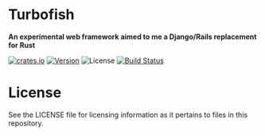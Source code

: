 # Turbofish

**An experimental web framework aimed to me a Django/Rails replacement for Rust**

[![crates.io](http://img.shields.io/crates/v/turbofish?style=for-the-badge)](https://crates.io/crates/turbofish)
[![Version](https://img.shields.io/static/v1?style=for-the-badge&label=RUSTC&message=1.47&color=b5651d)](https://blog.rust-lang.org/2020/10/08/Rust-1.47.html)
![License](https://img.shields.io/crates/l/turbofish.svg?style=for-the-badge)
[![Build Status](http://img.shields.io/github/workflow/status/ibraheemdev/turbofish/Rust?style=for-the-badge)](https://github.com/ibraheemdev/turbofish/actions)

# License

See the LICENSE file for licensing information as it pertains to files in this repository.
